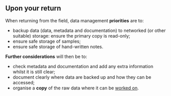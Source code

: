 
## Upon your return

When returning from the field, data management **priorities** are to: 

* backup data (data, metadata and documentation) to networked (or other suitable) storage: ensure the primary copy is read-only;
* ensure safe storage of samples;
* ensure safe storage of hand-written notes.

**Further considerations** will then be to: 

* check metadata and documentation and add any extra information whilst it is still clear;
* document clearly where data are backed up and how they can be accessed;
* organise a **copy** of the raw data where it can be [worked on](#working-on-your-data).